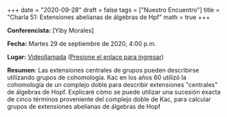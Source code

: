 +++
date      = "2020-09-28"
draft     = false
tags      = ["Nuestro Encuentro"]
title     = "Charla 51: Extensiones abelianas de álgebras de Hpf"
math      = true
+++

**Conferencista:** [Yiby Morales]

**Fecha:** Martes 29 de septiembre de 2020, 4:00 p.m.

**Lugar:** [Videollamada](https://meet.google.com/izy-pzig-pbf)  ([Presione el enlace para ingresar](https://meet.google.com/izy-pzig-pbf))

**Resumen**: Las extensiones centrales de grupos pueden describirse utilizando grupos de cohomología. Kac en los años 60 utilizó la cohomología de un complejo doble para describir extensiones "centrales" de álgebras de Hopf. Explicaré cómo se puede utilizar una sucesión exacta de cinco términos proveniente del complejo doble de Kac, para calcular grupos de extensiones abelianas de álgebras de Hopf


